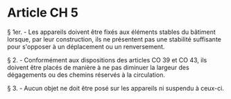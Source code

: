 # Article CH 5

§ 1er. - Les appareils doivent être fixés aux éléments stables du bâtiment lorsque, par leur construction, ils ne présentent pas une stabilité suffisante pour s'opposer à un déplacement ou un renversement.

§ 2. - Conformément aux dispositions des articles CO 39 et CO 43, ils doivent être placés de manière à ne pas diminuer la largeur des dégagements ou des chemins réservés à la circulation.

§ 3. - Aucun objet ne doit être posé sur les appareils ni suspendu à ceux-ci.
